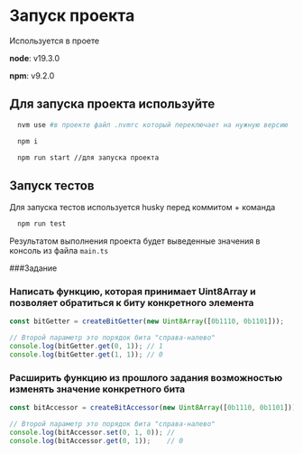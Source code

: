 # Запуск проекта

Используется в проете

**node**: v19.3.0

**npm**: v9.2.0

## Для запуска проекта используйте


```bash
  nvm use #в проекте файл .nvmrc который переключает на нужную версию
```

```bash
  npm i
```

```bash
  npm run start //для запуска проекта
```

## Запуск тестов

Для запуска тестов используется husky перед коммитом + команда

```bash
  npm run test
```

Результатом выполнения проекта будет выведенные значения в консоль из файла `main.ts`


###Задание


### Написать функцию, которая принимает Uint8Array и позволяет обратиться к биту конкретного элемента

```js
const bitGetter = createBitGetter(new Uint8Array([0b1110, 0b1101]));

// Второй параметр это порядок бита "справа-налево"
console.log(bitGetter.get(0, 1)); // 1
console.log(bitGetter.get(1, 1)); // 0
```

### Расширить функцию из прошлого задания возможностью изменять значение конкретного бита

```js
const bitAccessor = createBitAccessor(new Uint8Array([0b1110, 0b1101]));

// Второй параметр это порядок бита "справа-налево"
console.log(bitAccessor.set(0, 1, 0)); //
console.log(bitAccessor.get(0, 1));    // 0
```
